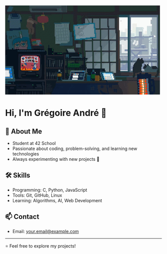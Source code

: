 ![Banner](https://github.com/0xl3sth42/l3sth/blob/main/banniereprofile.gif)
# Hi, I'm Grégoire André 👋

## 🏫 About Me
- Student at 42 School
- Passionate about coding, problem-solving, and learning new technologies
- Always experimenting with new projects 🚀

## 🛠️ Skills
- Programming: C, Python, JavaScript
- Tools: Git, GitHub, Linux
- Learning: Algorithms, AI, Web Development

## 📫 Contact
- Email: your.email@example.com

---

⭐ Feel free to explore my projects!
